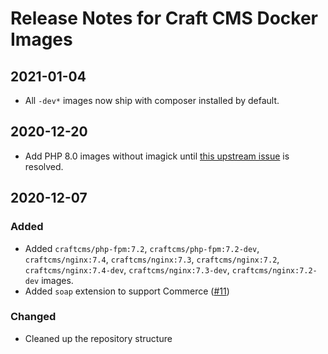 # Release Notes for Craft CMS Docker Images

## 2021-01-04

- All `-dev*` images now ship with composer installed by default.

## 2020-12-20

- Add PHP 8.0 images without imagick until [this upstream issue](https://github.com/Imagick/imagick/issues/358) is resolved.

## 2020-12-07

### Added

- Added `craftcms/php-fpm:7.2`, `craftcms/php-fpm:7.2-dev`, `craftcms/nginx:7.4`, `craftcms/nginx:7.3`, `craftcms/nginx:7.2`, `craftcms/nginx:7.4-dev`, `craftcms/nginx:7.3-dev`, `craftcms/nginx:7.2-dev` images.
- Added `soap` extension to support Commerce ([#11](https://github.com/craftcms/docker/issues/11))

### Changed

- Cleaned up the repository structure
